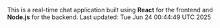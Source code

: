 This is a real-time chat application built using **React** for the frontend and **Node.js** for the backend.
Last updated: Tue Jun 24 00:44:49 UTC 2025
